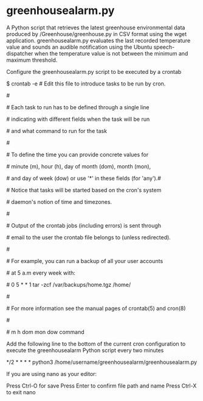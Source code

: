 # greenhousealarm.py 

A Python script that retrieves the latest greenhouse environmental data produced by /Greenhouse/greenhouse.py in CSV format using the wget application. greenhousealarm.py evaluates the last recorded temperature value and sounds an audible notification using the Ubuntu speech-dispatcher when the temperature value is not between the minimum and maximum threshold.
 
Configure the greenhousealarm.py script to be executed by a crontab

$ crontab -e
\#  Edit this file to introduce tasks to be run by cron.

\# 

\# Each task to run has to be defined through a single line

\# indicating with different fields when the task will be run

\# and what command to run for the task

\# 

\# To define the time you can provide concrete values for

\# minute (m), hour (h), day of month (dom), month (mon),

\# and day of week (dow) or use '*' in these fields (for 'any').# 

\# Notice that tasks will be started based on the cron's system

\# daemon's notion of time and timezones.

\# 

\# Output of the crontab jobs (including errors) is sent through

\# email to the user the crontab file belongs to (unless redirected).

\# 

\# For example, you can run a backup of all your user accounts

\# at 5 a.m every week with:

\# 0 5 * * 1 tar -zcf /var/backups/home.tgz /home/

\# 

\# For more information see the manual pages of crontab(5) and cron(8)

\# 

\# m h  dom mon dow   command

Add the following line to the bottom of the current cron configuration
to execute the greenhousealarm Python script every two minutes

*/2 * * * * python3 /home/username/greenhousealarm/greenhousealarm.py

If you are using nano as your editor:

Press Ctrl-O for save
Press Enter to confirm file path and name
Press Ctrl-X to exit nano

